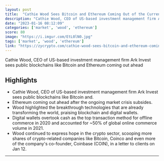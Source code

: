 ```yaml
---
layout: post
title:  "Cathie Wood Sees Bitcoin and Ethereum Coming Out of the Current Market Crisis Stronger"
description: "Cathie Wood, CEO of US-based investment management firm Ark Invest sees public blockchains like Bitcoin and Ethereum coming out ahead"
date: "2023-01-16 08:12:09"
categories: ['market', 'wood', 'ethereum']
score: 80
image: "https://i.imgur.com/EtL0lN0.jpg"
tags: ['market', 'wood', 'ethereum']
link: "https://zycrypto.com/cathie-wood-sees-bitcoin-and-ethereum-coming-out-of-the-current-market-crisis-stronger/"
---
```


Cathie Wood, CEO of US-based investment management firm Ark Invest sees public blockchains like Bitcoin and Ethereum coming out ahead

## Highlights

- Cathie Wood, CEO of US-based investment management firm Ark Invest sees public blockchains like Bitcoin and.
- Ethereum coming out ahead after the ongoing market crisis subsides.
- Wood highlighted the breakthrough technologies that are already transforming the world, praising blockchain and digital wallets.
- Digital wallets overtook cash as the top transaction method for offline commerce in 2020 and accounted for ~50% of global online commerce volume in 2021.
- Wood continued to express hope in the crypto sector, scooping more shares of crypto-related companies like Bitcoin, Coinco and even more of the company's co-founder, Coinbase (COIN), in a letter to clients on Jan 12.

---
